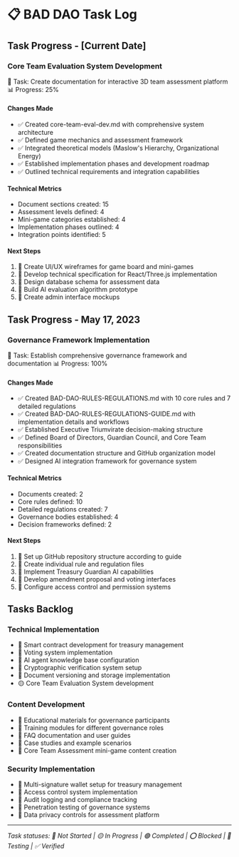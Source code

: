 # 📋 BAD DAO Task Log

## Task Progress - [Current Date]

### Core Team Evaluation System Development
🎯 Task: Create documentation for interactive 3D team assessment platform
📊 Progress: 25%

#### Changes Made
- ✅ Created core-team-eval-dev.md with comprehensive system architecture
- ✅ Defined game mechanics and assessment framework
- ✅ Integrated theoretical models (Maslow's Hierarchy, Organizational Energy)
- ✅ Established implementation phases and development roadmap
- ✅ Outlined technical requirements and integration capabilities

#### Technical Metrics
- Document sections created: 15
- Assessment levels defined: 4
- Mini-game categories established: 4
- Implementation phases outlined: 4
- Integration points identified: 5

#### Next Steps
1. 🔴 Create UI/UX wireframes for game board and mini-games
2. 🔴 Develop technical specification for React/Three.js implementation
3. 🔴 Design database schema for assessment data
4. 🔴 Build AI evaluation algorithm prototype
5. 🔴 Create admin interface mockups

## Task Progress - May 17, 2023

### Governance Framework Implementation
🎯 Task: Establish comprehensive governance framework and documentation
📊 Progress: 100%

#### Changes Made
- ✅ Created BAD-DAO-RULES-REGULATIONS.md with 10 core rules and 7 detailed regulations
- ✅ Created BAD-DAO-RULES-REGULATIONS-GUIDE.md with implementation details and workflows
- ✅ Established Executive Triumvirate decision-making structure
- ✅ Defined Board of Directors, Guardian Council, and Core Team responsibilities
- ✅ Created documentation structure and GitHub organization model
- ✅ Designed AI integration framework for governance system

#### Technical Metrics
- Documents created: 2
- Core rules defined: 10
- Detailed regulations created: 7
- Governance bodies established: 4
- Decision frameworks defined: 2

#### Next Steps
1. 🔴 Set up GitHub repository structure according to guide
2. 🔴 Create individual rule and regulation files
3. 🔴 Implement Treasury Guardian AI capabilities
4. 🔴 Develop amendment proposal and voting interfaces
5. 🔴 Configure access control and permission systems

## Tasks Backlog

### Technical Implementation
- 🔴 Smart contract development for treasury management
- 🔴 Voting system implementation
- 🔴 AI agent knowledge base configuration
- 🔴 Cryptographic verification system setup
- 🔴 Document versioning and storage implementation
- 🟡 Core Team Evaluation System development

### Content Development
- 🔴 Educational materials for governance participants
- 🔴 Training modules for different governance roles
- 🔴 FAQ documentation and user guides
- 🔴 Case studies and example scenarios
- 🔴 Core Team Assessment mini-game content creation

### Security Implementation
- 🔴 Multi-signature wallet setup for treasury management
- 🔴 Access control system implementation
- 🔴 Audit logging and compliance tracking
- 🔴 Penetration testing of governance systems
- 🔴 Data privacy controls for assessment platform

---

*Task statuses: 🔴 Not Started | 🟡 In Progress | 🟢 Completed | ⭕️ Blocked | 🔵 Testing | ✅ Verified* 